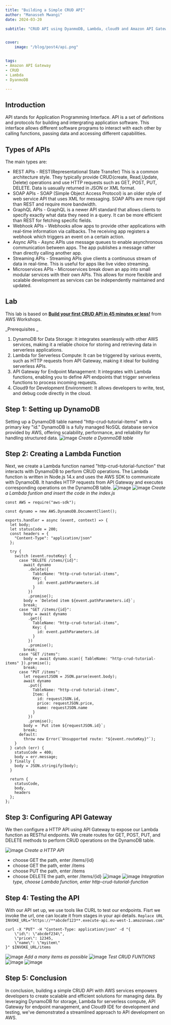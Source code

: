 ```yaml
---
title: "Building a Simple CRUD API"
author: "Manasseh Mwangi"
date: 2024-03-20

subtitle: "CRUD API using DyanmoDB, Lambda, cloud9 and Amazon API Gateway"


cover:
    image: "/blog/post4/api.png"


tags:
- Amazon API Gateway
- CRUD
- Lambda
- DyanmoDB

---
```

## Introduction
API stands for Application Programming Interface. API is a set of definitions and protocols for building and intergrating application software. This interface allows different software programs to interact with each other by calling functions, passing data and accessing different capabilities.

## Types of APIs
 The main types are:
- REST APIs - REST(Representational State Transfer) This is a common architecture style. They typically provide CRUD(create, Read,Update, Delete) operations and use HTTP requests such as GET, POST, PUT, DELETE. Data is uasually returned in JSON or XML format. 
- SOAP APIs - SOAP (Simple Object Access Protocol) is an older style of web service API that uses XML for messaging. SOAP APIs are more rigid than REST and require more bandwidth.
- GraphQL APIs - GraphQL is a newer API standard that allows clients to specify exactly what data they need in a query. It can be more efficient than REST for fetching specific fields.
- Webhook APIs - Webhooks allow apps to provide other applications with real-time information via callbacks. The receiving app registers a webhook which triggers an event on a certain action.
- Async APIs - Async APIs use message queues to enable asynchronous communication between apps. The app publishes a message rather than directly calling another app.
- Streaming APIs - Streaming APIs give clients a continuous stream of data in real-time. This is useful for apps like live video streaming.
- Microservices APIs - Microservices break down an app into small modular services with their own APIs. This allows for more flexible and scalable development as services can be independently maintained and updated.

## Lab
This lab is based on [**Build your first CRUD API in 45 minutes or less!**](https://catalog.us-east-1.prod.workshops.aws/workshops/2c8321cb-812c-45a9-927d-206eea3a500f/en-US) from AWS Workshops.

_Prerequisites _
1. DynamoDB for Data Storage: It integrates seamlessly with other AWS services, making it a reliable choice for storing and retrieving data in serverless applications.
2. Lambda for Serverless Compute: It can be triggered by various events, such as HTTP requests from API Gateway, making it ideal for building serverless APIs.
3. API Gateway for Endpoint Management: It integrates with Lambda functions, enabling you to define API endpoints that trigger serverless functions to process incoming requests.
4. Cloud9 for Development Environment: It allows developers to write, test, and debug code directly in the cloud.

## Step 1: Setting up DynamoDB
Setting up a DynamoDB table named "http-crud-tutorial-items" with a primary key "id." DynamoDB is a fully managed NoSQL database service provided by AWS, offering scalability, performance, and reliability for handling structured data. 
![image](/blog/post4/Capture1.PNG)
_Create a DyanmoDB table_

## Step 2: Creating a Lambda Function
Next, we create a Lambda function named "http-crud-tutorial-function" that interacts with DynamoDB to perform CRUD operations. The Lambda function is written in Node.js 14.x and uses the AWS SDK to communicate with DynamoDB. It handles HTTP requests from API Gateway and executes corresponding operations on the DynamoDB table.
![image](/blog/post4/Capture3.PNG)
![image](/blog/post4/Capture4.PNG)
_Create a Lambda funtion and insert the code in the index.js_

```
const AWS = require("aws-sdk");

const dynamo = new AWS.DynamoDB.DocumentClient();

exports.handler = async (event, context) => {
  let body;
  let statusCode = 200;
  const headers = {
    "Content-Type": "application/json"
  };

  try {
    switch (event.routeKey) {
      case "DELETE /items/{id}":
        await dynamo
          .delete({
            TableName: "http-crud-tutorial-items",
            Key: {
              id: event.pathParameters.id
            }
          })
          .promise();
        body = `Deleted item ${event.pathParameters.id}`;
        break;
      case "GET /items/{id}":
        body = await dynamo
          .get({
            TableName: "http-crud-tutorial-items",
            Key: {
              id: event.pathParameters.id
            }
          })
          .promise();
        break;
      case "GET /items":
        body = await dynamo.scan({ TableName: "http-crud-tutorial-items" }).promise();
        break;
      case "PUT /items":
        let requestJSON = JSON.parse(event.body);
        await dynamo
          .put({
            TableName: "http-crud-tutorial-items",
            Item: {
              id: requestJSON.id,
              price: requestJSON.price,
              name: requestJSON.name
            }
          })
          .promise();
        body = `Put item ${requestJSON.id}`;
        break;
      default:
        throw new Error(`Unsupported route: "${event.routeKey}"`);
    }
  } catch (err) {
    statusCode = 400;
    body = err.message;
  } finally {
    body = JSON.stringify(body);
  }

  return {
    statusCode,
    body,
    headers
  };
};

```
## Step 3: Configuring API Gateway
We then configure a HTTP API using API Gateway to expose our Lambda function as RESTful endpoints. We create routes for GET, POST, PUT, and DELETE methods to perform CRUD operations on the DynamoDB table.

![image](/blog/post4/Capture6.PNG)
_Create a HTTP API_
- choose GET the path, enter /items/{id}
- choose GET the path, enter /items
- choose PUT the path, enter /items
- choose DELETE the path, enter /items/{id}
![image](/blog/post4/Capture7.PNG)
![image](/blog/post4/Capture8.PNG)
_Integration type, choose Lambda function, enter http-crud-tutorial-function_

## Step 4: Testing the API
With our API set up, we use tools like CURL to test our endpoints. Fisrt we invoke the url, one can locate it from stages in your api details.
`Replace URL INVOKE_URL="https://**abcdef123**.execute-api.eu-west-1.amazonaws.com"
`
```
curl -X "PUT" -H "Content-Type: application/json" -d "{
    \"id\": \"abcdef234\",
    \"price\": 12345,
    \"name\": \"myitem\"
}" $INVOKE_URL/items

```
![image](/blog/post4/Capture9.PNG)
_Add a many items as possible_
![image](/blog/post4/Capture12.PNG)
_Test CRUD FUNTIONS_
![image](/blog/post4/Capture10.PNG)
![image](/blog/post4/Capture11.PNG)

## Step 5: Conclusion
In conclusion, building a simple CRUD API with AWS services empowers developers to create scalable and efficient solutions for managing data. By leveraging DynamoDB for storage, Lambda for serverless compute, API Gateway for endpoint management, and Cloud9 IDE for development and testing, we've demonstrated a streamlined approach to API development on AWS.
